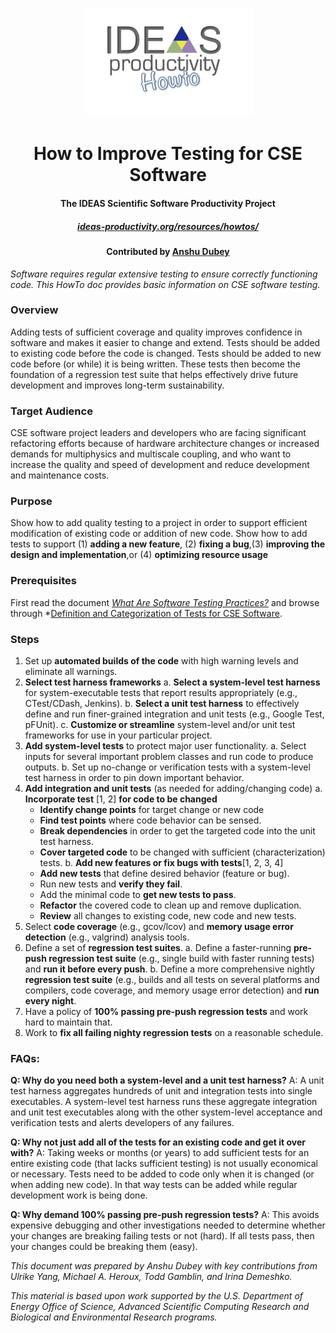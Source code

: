 <div align="center">
  
# ![HOW-TO](ideas-how-to.jpg)
# How to Improve Testing for CSE Software
####  The IDEAS Scientific Software Productivity Project 
##### [ideas-productivity.org/resources/howtos/](https://ideas-productivity.org/resources/howtos/)
#### Contributed by [Anshu Dubey](https://github.com/adubey64)

</div>

*Software requires regular extensive testing to ensure correctly functioning code. This HowTo doc provides basic information on CSE software testing.*

### Overview
Adding tests of sufficient coverage and quality improves confidence in software and makes it easier to change and extend. Tests should be added to existing code before the code is changed. Tests should be added to new code before (or while) it is being written. These tests then become the foundation of a regression test suite that helps effectively drive future
development and improves long-term sustainability.

### Target Audience
CSE software project leaders and developers who are facing significant refactoring efforts because of hardware architecture changes or increased demands for multiphysics and multiscale coupling, and who want to increase the quality and speed of
development and reduce development and maintenance costs.

### Purpose
Show how to add quality testing to a project in order to support efficient modification of existing code or addition of new code. Show how to add tests to support (1) **adding a new feature**, (2) **fixing a bug**,(3) **improving the design and implementation**,or (4) **optimizing resource usage**

### Prerequisites

First read the document *[What Are Software Testing Practices?](http://ideas-productivity.org/wordpress/wp-content/uploads/2016/04/IDEAS-TestingWhatAreSoftwareTestingPractices-V0.2.pdf)* and browse through *[Definition and Categorization of Tests for CSE Software](http://ideas-productivity.org/wordpress/wp-content/uploads/2016/04/IDEAS-TestingWhatIsDefinitionandCategorizationofTestsforCSESoftware-V0.2.pdf).

### Steps
1. Set up **automated builds of the code** with high warning levels and eliminate all warnings.
2. **Select test harness frameworks**
  a. **Select a system-level test harness** for system-executable tests that report results appropriately (e.g., CTest/CDash, Jenkins).
  b. **Select a unit test harness** to effectively define and run finer-grained integration and unit tests (e.g., Google Test, pFUnit).
  c. **Customize or streamline** system-level and/or unit test frameworks for use in your particular project.
3. **Add system-level tests** to protect major user functionality.
  a. Select inputs for several important problem classes and run code to produce outputs.
  b. Set up no-change or verification tests with a system-level test harness in order to pin down important behavior.
4. **Add integration and unit tests** (as needed for adding/changing code)
  a. **Incorporate test** [1, 2] **for code to be changed**
    * **Identify change points** for target change or new code
    * **Find test points** where code behavior can be sensed.
    * **Break dependencies** in order to get the targeted code into the unit test harness.
    * **Cover targeted code** to be changed with sufficient (characterization) tests. 
  b. **Add new features or fix bugs with tests**[1, 2, 3, 4]
    * **Add new tests** that define desired behavior (feature or bug).
    * Run new tests and **verify they fail**.
    * Add the minimal code to **get new tests to pass**.
    * **Refactor** the covered code to clean up and remove duplication.
    * **Review** all changes to existing code, new code and new tests.
5. Select **code coverage** (e.g., gcov/lcov) and **memory usage error detection** (e.g., valgrind) analysis tools.
6. Define a set of **regression test suites**.
  a. Define a faster-running **pre-push regression test suite** (e.g., single build with faster running tests) and **run it before every push**.
  b. Define a more comprehensive nightly **regression test suite** (e.g., builds and all tests on several platforms and compilers, code coverage, and memory usage error detection) and **run every night**.
7. Have a policy of **100% passing pre-push regression tests** and work hard to maintain that.
8. Work to **fix all failing nighty regression tests** on a reasonable schedule.


### FAQs:
**Q: Why do you need both a system-level and a unit test harness?**
A: A unit test harness aggregates hundreds of unit and integration tests into single executables. A system-level test harness runs these aggregate integration and unit test executables along with the other system-level acceptance and verification tests and alerts developers of any failures.

**Q: Why not just add all of the tests for an existing code and get it over with?**
A: Taking weeks or months (or years) to add sufficient tests for an entire existing code (that lacks sufficient testing) is not usually economical or necessary. Tests need to be added to code only when it is changed (or when adding new code). In that way tests can be added while regular development work is being done.

**Q: Why demand 100% passing pre-push regression tests?**
A: This avoids expensive debugging and other investigations needed to determine whether your changes are breaking failing tests or not (hard). If all tests pass, then your changes could be breaking them (easy).



*This document was prepared by Anshu Dubey with key contributions from Ulrike Yang, Michael A. Heroux, Todd Gamblin, and Irina Demeshko.*

*This material is based upon work supported by the U.S. Department of Energy Office of Science, Advanced Scientific
Computing Research and Biological and Environmental Research programs.*


